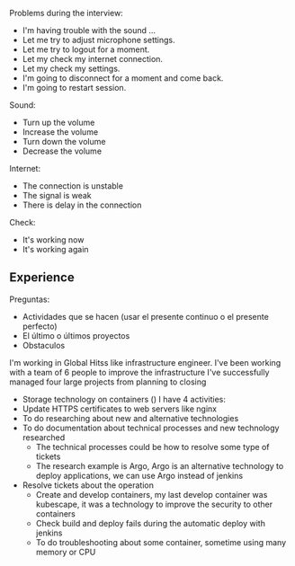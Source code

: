 
Problems during the interview:
- I'm having trouble with the sound ...
- Let me try to adjust microphone settings.
- Let me try to logout for a moment.
- Let my check my internet connection.
- Let my check my settings.
- I'm going to disconnect for a moment and come back.
- I'm going to restart session.

Sound:
- Turn up the volume
- Increase the volume
- Turn down the volume
- Decrease the volume

Internet:
- The connection is unstable
- The signal is weak
- There is delay in the connection

Check:
- It's working now
- It's working again
## Experience

Preguntas:
- Actividades que se hacen (usar el presente continuo o el presente perfecto)
- El último o últimos proyectos
- Obstaculos 

I'm working in Global Hitss like infrastructure engineer.
I've been working with a team of 6 people to improve the infrastructure
I've successfully managed four large projects from planning to closing
- Storage technology on containers ()
I have 4 activities:
- Update HTTPS certificates to web servers like nginx
- To do researching about new and alternative technologies
- To do documentation about technical processes and new technology researched
	- The technical processes could be how to resolve some type of tickets
	- The research example is Argo, Argo is an alternative technology to deploy applications, we can use Argo instead of jenkins
- Resolve tickets about the operation
	- Create and develop containers, my last develop container was kubescape, it was a technology to improve the security to other containers
	- Check build and deploy fails during the automatic deploy with jenkins
	- To do troubleshooting about some container, sometime using many memory or CPU

